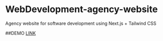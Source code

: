# WebDevelopment-agency-website
Agency website for software development using Next.js + Tailwind CSS

##DEMO
[LINK](https://web-development-agency-website.vercel.app/)
